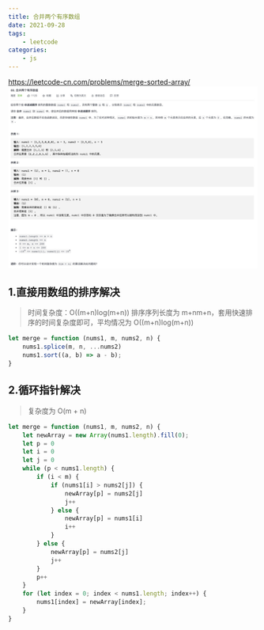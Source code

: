 ```yaml
---
title: 合并两个有序数组
date: 2021-09-28
tags:
    - leetcode
categories:
    - js
---
```


<https://leetcode-cn.com/problems/merge-sorted-array/>
![ 合并两个有序数组](./img/88.jpg)
## 1.直接用数组的排序解决
>时间复杂度：O((m+n)log(m+n))
>排序序列长度为 m+nm+n，套用快速排序的时间复杂度即可，平均情况为 O((m+n)log(m+n))

```js
let merge = function (nums1, m, nums2, n) {
    nums1.splice(m, n, ...nums2)
    nums1.sort((a, b) => a - b);
}
```
## 2.循环指针解决
>复杂度为 O(m + n)
```js
let merge = function (nums1, m, nums2, n) {
    let newArray = new Array(nums1.length).fill(0);
    let p = 0
    let i = 0
    let j = 0
    while (p < nums1.length) {
        if (i < m) {
            if (nums1[i] > nums2[j]) {
                newArray[p] = nums2[j]
                j++
            } else {
                newArray[p] = nums1[i]
                i++
            }
        } else {
            newArray[p] = nums2[j]
            j++
        }
        p++
    }
    for (let index = 0; index < nums1.length; index++) {
        nums1[index] = newArray[index];
    }
}
```